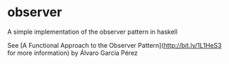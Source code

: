 # observer
A simple implementation of the observer pattern in haskell

See [A Functional Approach to the Observer Pattern](http://bit.ly/1L1HeS3 for more information) by Álvaro García
Pérez
